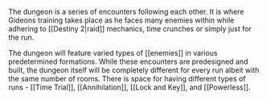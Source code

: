 The dungeon is a series of encounters following each other. It is where Gideons training takes place as he faces many enemies within while adhering to [[Destiny 2|raid]] mechanics, time crunches or simply just for the run. 

The dungeon will feature varied types of [[enemies]] in various predetermined formations. While these encounters are predesigned and built, the dungeon itself will be completely different for every run albeit with the same number of rooms. 
There is space for having different types of runs - [[Time Trial]], [[Annihilation]], [[Lock and Key]], and [[Powerless]].

